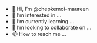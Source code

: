 - 👋 Hi, I’m @chepkemoi-maureen
- 👀 I’m interested in ...
- 🌱 I’m currently learning ...
- 💞️ I’m looking to collaborate on ...
- 📫 How to reach me ...

<!---
chepkemoi-maureen/chepkemoi-maureen is a ✨ special ✨ repository because its `README.md` (this file) appears on your GitHub profile.
You can click the Preview link to take a look at your changes.
--->
